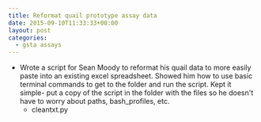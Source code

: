 ```yaml
---
title: Reformat quail prototype assay data
date: 2015-09-10T11:33:33+00:00
layout: post
categories:
  - gsta assays
---
```

  * Wrote a script for Sean Moody to reformat his quail data to more easily paste into an existing excel spreadsheet. Showed him how to use basic terminal commands to get to the folder and run the script. Kept it simple- put a copy of the script in the folder with the files so he doesn't have to worry about paths, bash_profiles, etc.
      * cleantxt.py
